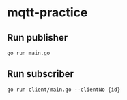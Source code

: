 # mqtt-practice

## Run publisher
```
go run main.go
```

## Run subscriber
```
go run client/main.go --clientNo {id}
```
